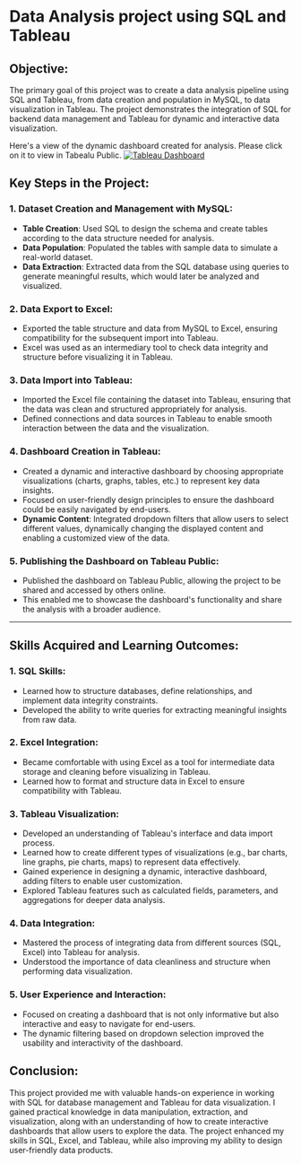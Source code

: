 # Data Analysis project using SQL and Tableau

## Objective:
The primary goal of this project was to create a data analysis pipeline using SQL and Tableau, from data creation and population in MySQL, to data visualization in Tableau. The project demonstrates the integration of SQL for backend data management and Tableau for dynamic and interactive data visualization.


Here's a view of the dynamic dashboard created for analysis. Please click on it to view in Tabealu Public.
[![Tableau Dashboard](https://github.com/Sonawane-Karan26/DA-with-SQL-and-Tableau/blob/main/Dashboard.png)](https://public.tableau.com/views/Data_Viz_Tableau_17322108825190/Dashboard1?:language=en-US&:sid=&:redirect=auth&:display_count=n&:origin=viz_share_link)

## Key Steps in the Project:

### 1. Dataset Creation and Management with MySQL:
- **Table Creation**: Used SQL to design the schema and create tables according to the data structure needed for analysis.
- **Data Population**: Populated the tables with sample data to simulate a real-world dataset.
- **Data Extraction**: Extracted data from the SQL database using queries to generate meaningful results, which would later be analyzed and visualized.

### 2. Data Export to Excel:
- Exported the table structure and data from MySQL to Excel, ensuring compatibility for the subsequent import into Tableau.
- Excel was used as an intermediary tool to check data integrity and structure before visualizing it in Tableau.

### 3. Data Import into Tableau:
- Imported the Excel file containing the dataset into Tableau, ensuring that the data was clean and structured appropriately for analysis.
- Defined connections and data sources in Tableau to enable smooth interaction between the data and the visualization.

### 4. Dashboard Creation in Tableau:
- Created a dynamic and interactive dashboard by choosing appropriate visualizations (charts, graphs, tables, etc.) to represent key data insights.
- Focused on user-friendly design principles to ensure the dashboard could be easily navigated by end-users.
- **Dynamic Content**: Integrated dropdown filters that allow users to select different values, dynamically changing the displayed content and enabling a customized view of the data.

### 5. Publishing the Dashboard on Tableau Public:
- Published the dashboard on Tableau Public, allowing the project to be shared and accessed by others online.
- This enabled me to showcase the dashboard's functionality and share the analysis with a broader audience.

-----------------------------------------------------------------------------------------------------------------------------------
## Skills Acquired and Learning Outcomes:

### 1. SQL Skills:
- Learned how to structure databases, define relationships, and implement data integrity constraints.
- Developed the ability to write queries for extracting meaningful insights from raw data.

### 2. Excel Integration:
- Became comfortable with using Excel as a tool for intermediate data storage and cleaning before visualizing in Tableau.
- Learned how to format and structure data in Excel to ensure compatibility with Tableau.

### 3. Tableau Visualization:
- Developed an understanding of Tableau's interface and data import process.
- Learned how to create different types of visualizations (e.g., bar charts, line graphs, pie charts, maps) to represent data effectively.
- Gained experience in designing a dynamic, interactive dashboard, adding filters to enable user customization.
- Explored Tableau features such as calculated fields, parameters, and aggregations for deeper data analysis.

### 4. Data Integration:
- Mastered the process of integrating data from different sources (SQL, Excel) into Tableau for analysis.
- Understood the importance of data cleanliness and structure when performing data visualization.

### 5. User Experience and Interaction:
- Focused on creating a dashboard that is not only informative but also interactive and easy to navigate for end-users.
- The dynamic filtering based on dropdown selection improved the usability and interactivity of the dashboard.

## Conclusion:
This project provided me with valuable hands-on experience in working with SQL for database management and Tableau for data visualization. I gained practical knowledge in data manipulation, extraction, and visualization, along with an understanding of how to create interactive dashboards that allow users to explore the data. The project enhanced my skills in SQL, Excel, and Tableau, while also improving my ability to design user-friendly data products.

